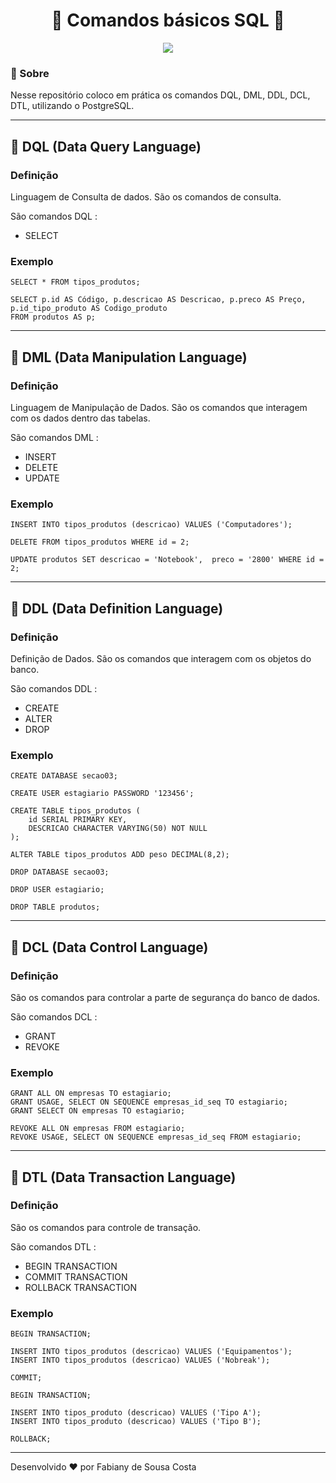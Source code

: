 <h1 text align='center'> 🐘 Comandos básicos SQL 🐘 </h1>

<div align="center">
    <img src="https://ik.imagekit.io/fabianysousa/SQL-Server-DDL-DML-DCL-TCL_7w2814-DS.jpg">
</div>

### 📑 Sobre

Nesse repositório coloco em prática os comandos DQL, DML, DDL, DCL, DTL, utilizando o PostgreSQL.

-----

## 📌 DQL (Data Query Language)

### Definição

Linguagem de Consulta de dados. São os comandos de consulta.

São comandos DQL : 

- SELECT

### Exemplo

```
SELECT * FROM tipos_produtos;

SELECT p.id AS Código, p.descricao AS Descricao, p.preco AS Preço, p.id_tipo_produto AS Codigo_produto 
FROM produtos AS p;
```
---

## 📌 DML (Data Manipulation Language)

### Definição 

Linguagem de Manipulação de Dados. São os comandos que interagem com os dados dentro das tabelas.

São comandos DML :

- INSERT
- DELETE 
- UPDATE

### Exemplo

```
INSERT INTO tipos_produtos (descricao) VALUES ('Computadores');
```
```
DELETE FROM tipos_produtos WHERE id = 2;
```
```
UPDATE produtos SET descricao = 'Notebook',  preco = '2800' WHERE id = 2;
```
---

## 📌 DDL (Data Definition Language)

### Definição 

Definição de Dados. São os comandos que interagem com os objetos do banco.

São comandos DDL : 
- CREATE
- ALTER 
- DROP

### Exemplo

```
CREATE DATABASE secao03;

CREATE USER estagiario PASSWORD '123456';

CREATE TABLE tipos_produtos (
	id SERIAL PRIMARY KEY,
	DESCRICAO CHARACTER VARYING(50) NOT NULL
);
```
```
ALTER TABLE tipos_produtos ADD peso DECIMAL(8,2);
```
```
DROP DATABASE secao03;

DROP USER estagiario;

DROP TABLE produtos;
```
---

## 📌 DCL (Data Control Language)

### Definição 

São os comandos para controlar a parte de segurança do banco de dados.

São comandos DCL : 

- GRANT 
- REVOKE

### Exemplo

```
GRANT ALL ON empresas TO estagiario;
GRANT USAGE, SELECT ON SEQUENCE empresas_id_seq TO estagiario;
GRANT SELECT ON empresas TO estagiario;
```
```
REVOKE ALL ON empresas FROM estagiario;
REVOKE USAGE, SELECT ON SEQUENCE empresas_id_seq FROM estagiario;
```
---

## 📌 DTL (Data Transaction Language)

### Definição 

São os comandos para controle de transação.

São comandos DTL : 

- BEGIN TRANSACTION
- COMMIT TRANSACTION
- ROLLBACK TRANSACTION

### Exemplo

```
BEGIN TRANSACTION;

INSERT INTO tipos_produtos (descricao) VALUES ('Equipamentos');
INSERT INTO tipos_produtos (descricao) VALUES ('Nobreak');

COMMIT;
```
```
BEGIN TRANSACTION;

INSERT INTO tipos_produto (descricao) VALUES ('Tipo A');
INSERT INTO tipos_produto (descricao) VALUES ('Tipo B');

ROLLBACK;
```
---
Desenvolvido ❤️ por Fabiany de Sousa Costa
